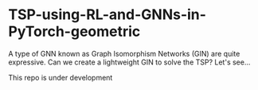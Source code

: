 # TSP-using-RL-and-GNNs-in-PyTorch-geometric

A type of GNN known as Graph Isomorphism Networks (GIN) are quite expressive. Can we create a lightweight GIN to solve the TSP? Let's see...

This repo is under development
